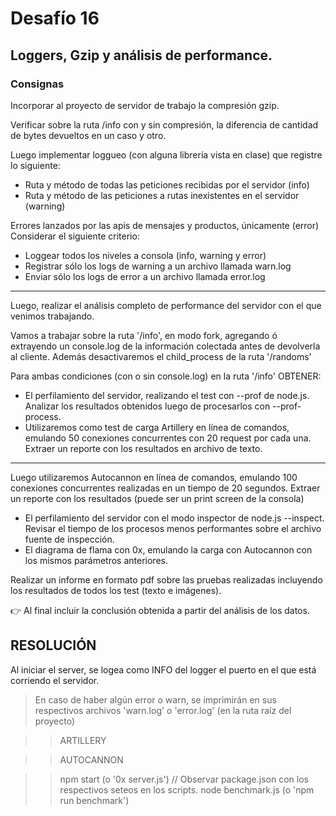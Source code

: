 # Desafío 16

## Loggers, Gzip y análisis de performance.

### Consignas

Incorporar al proyecto de servidor de trabajo la compresión gzip.

Verificar sobre la ruta /info con y sin compresión, la diferencia de cantidad de bytes devueltos en un caso y otro.

Luego implementar loggueo (con alguna librería vista en clase) que registre lo siguiente:

   - Ruta y método de todas las peticiones recibidas por el servidor (info)
   - Ruta y método de las peticiones a rutas inexistentes en el servidor (warning)

Errores lanzados por las apis de mensajes y productos, únicamente (error)
Considerar el siguiente criterio:
  - Loggear todos los niveles a consola (info, warning y error)
  - Registrar sólo los logs de warning a un archivo llamada warn.log
  - Enviar sólo los logs de error a un archivo llamada error.log

----

Luego, realizar el análisis completo de performance del servidor con el que venimos trabajando.

Vamos a trabajar sobre la ruta '/info', en modo fork, agregando ó extrayendo un console.log de la información colectada antes de devolverla al cliente. Además desactivaremos el child_process de la ruta '/randoms'

Para ambas condiciones (con o sin console.log) en la ruta '/info' OBTENER:

  - El perfilamiento del servidor, realizando el test con --prof de node.js. Analizar los resultados obtenidos luego de procesarlos con --prof-process. 
  - Utilizaremos como test de carga Artillery en línea de comandos, emulando 50 conexiones concurrentes con 20 request por cada una. Extraer un reporte con los resultados en archivo de texto.

----

Luego utilizaremos Autocannon en línea de comandos, emulando 100 conexiones concurrentes realizadas en un tiempo de 20 segundos. Extraer un reporte con los resultados (puede ser un print screen de la consola)

  - El perfilamiento del servidor con el modo inspector de node.js --inspect. Revisar el tiempo de los procesos menos performantes sobre el archivo fuente de inspección.
  - El diagrama de flama con 0x, emulando la carga con Autocannon con los mismos parámetros anteriores.
  
Realizar un informe en formato pdf sobre las pruebas realizadas incluyendo los resultados de todos los test (texto e imágenes). 

👉 Al final incluir la conclusión obtenida a partir del análisis de los datos.


## RESOLUCIÓN

Al iniciar el server, se logea como INFO del logger el puerto en el que está corriendo el servidor.
> En caso de haber algún error o warn, se imprimirán en sus respectivos archivos 'warn.log' o 'error.log' (en la ruta raíz del proyecto)


>> ARTILLERY

$$$$

>> AUTOCANNON

>> npm start (o '0x server.js') // Observar package.json con los respectivos seteos en los scripts.
>> node benchmark.js (o 'npm run benchmark')